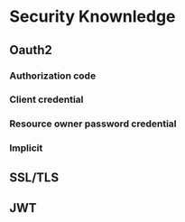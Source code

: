 # Security Knownledge
## Oauth2

### Authorization code



### Client credential
### Resource owner password credential
### Implicit

## SSL/TLS
## JWT
